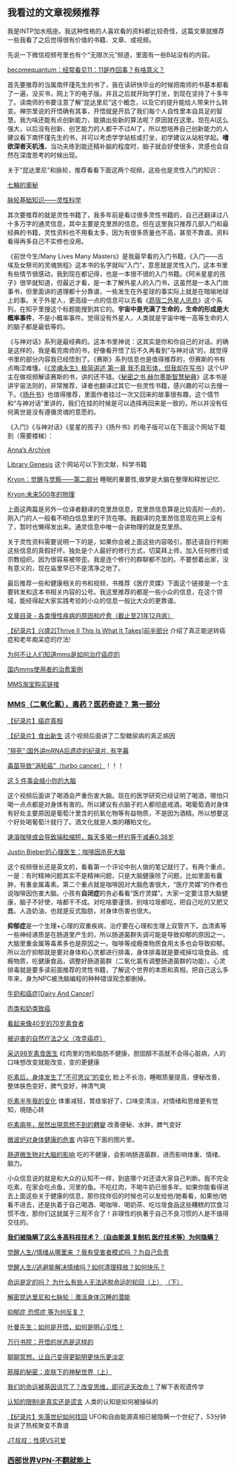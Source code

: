 ## 我看过的文章视频推荐

我是INTP加水瓶座。我这种性格的人喜欢看的资料都比较奇怪，这篇文章就推荐一些我看了之后觉得很有价值的书籍、文章、或视频。

先说一下微信视频号里也有个“无限次元”频道，里面有一些B站没有的内容。

[becomequantum：经常看见11：11是咋回事？有啥意义？](https://zhuanlan.zhihu.com/p/523746992)

首先要推荐的当属南怀瑾先生的书了，我在读研快毕业的时候把南师的书基本都看了一遍，没买书，网上下的电子版。并且之后就开始学打坐，到现在坚持了十多年了。读南师的书要注意了解“昆达里尼”这个概念，以及它的提升能给人带来什么转变。禅宗里说的开悟确有其事，开悟就是开启了我们每个人自性里本自具足的智慧。我为啥还能有点创新能力，能搞出些新的算法呢？原因就在这里。现在AI这么强大，以后没有创新、创艺能力的人都干不过AI了，所以想培养自己创新能力的人建议看下南怀瑾先生的书，并可以考虑学学站桩或打坐，初学建议从站桩学起。**嗜欲深者天机浅**，当功夫练到能还精补脑的程度时，脑子就会好使很多，灵感也会自然在深度思考的时候出现。

关于"昆达里尼"和脉轮，推荐看看下面这两个视频，这些也是灵性入门的知识：

[七輪的奧秘](https://www.bilibili.com/video/BV1Rx411Q7G6/)

[脉轮基础知识——灵性科学](https://www.bilibili.com/video/BV1T34y1o742/)

其次要推荐的就是灵性书籍了，我多年前是看过很多灵性书籍的，自己还翻译过八十多万字的通灵信息，其中主要是克里昂的信息。但在这里我只推荐几部入门和最经典的书籍，灵性资料也不用看太多，因为有很多质量也不高，甚至不靠谱。资料看得再多自己不实修也没用。

《前世今生/Many Lives Many Masters》是我最早看的入门书籍，《入门——古埃及女祭司的灵魂旅程》这本书的名字就叫“入门”，意思就是灵性入门，这本书里有些情节很感动，我到现在都记得，也是一本很不错的入门书籍。《阿米星星的孩子》很早就知道，但最近才看，是一本了解外星人的入门书，这虽然是一本入门故事书，但里面讲的道理都十分靠谱，一些发生在外星球的事实际上就是在暗喻地球上的事。关于外星人，更高级一点的信息可以去看《[昴宿二外星人讯息](https://zhuanlan.zhihu.com/p/594214787)》这个系列，在知乎里搜这个标题能搜到其它的。**宇宙中是充满了生命的，生命的形成是大概率事件**，不是小概率事件。觉得没有外星人，人类就是宇宙中唯一高等生命的人的脑子都是最低等的。

《与神对话》系列是最经典的。这本书里神说：这其实是你和你自己的对话。的确是这样的，我是看完南师的书，好像看开悟了后不久再看到“与神对话”的，就觉得书里的部分内容我已经悟到了。《赛斯》系列信息也是值得推荐的，但赛斯的书有点晦涩难懂。《[《灵魂永生》极简讲述 第一章 我不具形体，但我却在写书](https://www.bilibili.com/video/BV1md4y1c7dg)》这个UP主在做视频解读赛斯的书，讲的还不错。《[秘密之书 赫尔墨斯智慧秘典](https://item.jd.com/11943472.html)》这本书是讲宇宙法则的，非常推荐，译者也翻译过其它一些灵性书籍，感兴趣的可以去搜一下。《[扬升书](https://www.zhihu.com/people/lu-zi-piao-miao)》也值得推荐，里面作者挂过一次又回来的故事很有趣，这个情节和“与神对话”里讲的，我们在挂的时候是可以选择再回来是一致的，所以并没有任何离世是没有遵循灵魂的意愿的。

《入门》《与神对话》《星星的孩子》《扬升书》的电子版可以在下面这个网站下载到（需要楼梯）：

[Anna’s Archive](https://annas-archive.org/)

[Library Genesis](https://libgen.rs/) 这个网站可以下到文献，科学书籍

  

[Kryon：觉醒与觉察——第二部分](https://mp.weixin.qq.com/s/YK54JXElEPMqmwnPN_FpjQ) 睡眠的重要性,做梦是大脑在整理和释放记忆.

[Kryon:未来500年的物理](https:////mp.weixin.qq.com/s/LLwLO-EctM1cTufqRtpSLg)

上面这两篇是另外一位译者翻译的克里昂信息，克里昂信息算是比较高阶一点的，刚入门的人一般看不明白信息里的干货在哪。我翻译的克里昂信息现在网上没有了，暂时也懒得发出来。通灵信息中唯一会讲物理的就是克里昂。

关于灵性资料需要说明一下的是，如果你会被上面这些内容吸引，那还请自行判断这些信息的真假好坏。独处是个人最好的修行方式，切莫拜上师，加入任何修行或宗教组织。因为很容易被带歪。我是连个修行的群聊都不加的。不要想着出家，没有意义的，现在庙里早已不是清净之地了。

最后推荐一些和健康相关的书和视频，书推荐《医疗灵媒》下面这个链接是一个主要转发和这本书相关内容的公号。我这里推荐的都是一些小众的信息，在这个领域，能经得起大家实践考验的小众的信息一般比大众的更靠谱。

[文章目录 \- 各类慢性疾病的原因和疗愈（截止至21年12月底）](https://mp.weixin.qq.com/s/VN5a1WA9ur8xXc_lMa2LJQ)

[【纪录片】兴盛2\[Thrive II This Is What It Takes\]前半部分](https://www.bilibili.com/video/BV1fZ4y1Q7Ar) 介绍了真正能逆转癌症和老年痴呆症的疗法\!

[为何不让人们知道mms是如何治疗癌症的](https://mp.weixin.qq.com/s/D1gLAh5X4RpJ09Ek7eRrkg)

[国内mms使用者的治愈案例](https://mp.weixin.qq.com/s/979WLjmxF13PVPApSEnLnA)

[MMS淘宝购买链接](https://shop162291631.taobao.com/)

### [MMS（二氧化氯），毒药？医药奇迹？ 第一部分](https://www.bilibili.com/video/BV14a411R7Xi)

[【纪录片】癌症真相](https://www.bilibili.com/video/BV1Br4y1s772)

[【纪录片】食出新生](https://www.bilibili.com/video/BV1vg411A7kg) 这个视频后面讲了二型糖尿病的真正病因

["猝死":国外讲mRNA后遗症的纪录片, 有字幕](https://mp.weixin.qq.com/s/R7dGbj8Mc7xkBAOc80SiwQ)

[毒苗导致“涡轮癌”（turbo cancer）](https://www.zhihu.com/zvideo/1595407478983688192)！！！

[这 5 件事会缩小你的大脑](https://www.bilibili.com/video/BV1Lx4y1j7b4/)

这个视频后面讲了喝酒会严重伤害大脑。现在的医学研究已经证明了喝酒，哪怕只喝一点点都是对身体有害的。所以建议有点脑子的人都彻底戒酒。喝葡萄酒对身体有好处主要原因是葡萄汁里含的抗氧化物等有益物质，不是因为酒精。所以想要这个好处喝葡萄汁就行了。酒文化就是人类的糟粕文化。

[速溶咖啡或会导致端粒缩短，每天多喝一杯约等于减寿0.38岁](https://mp.weixin.qq.com/s/vzJO5YLmaLthNBG7J710vw)

[Justin Bieber的心理医生：咖啡因杀死大脑](https://www.bilibili.com/video/BV1HT411x7tZ/)

这个视频很长还是英文的，看看第一个评论中别人做的笔记就行了。有两个重点，一是：有时精神问题其实不是精神问题，只是大脑健康除了问题，比如里面有囊肿，有重金属毒素。第二个重点就是咖啡因对大脑危害很大，“医疗灵媒”的作者也说咖啡因伤害大脑。小孩有**自闭症**的务必看看“医疗灵媒”。大家一定要注意大脑健康，脑子不好使，啥都干不成。对吃啥要谨慎，别啥垃圾都吃，把自己吃的又肥又蠢。人造奶油，也就是反式脂肪，对身体伤害也很大。

  

**抑郁症**是一个生理+心理的双重疾病，治疗要在心理和生理上双管齐下。血清素等一些神经递质是在肠道里产生的，所以肠道菌群失调可能是导致抑郁的原因之一，大脑里重金属等毒素多也是原因之一。咖啡等成瘾类物质食用太多也会导致抑郁。所以治疗抑郁就是要对身体和心灵都进行排毒，身体排毒就是要戒掉垃圾食品、成瘾物质，吃健康食品，调整好肠道菌群（二氧化氯有调整肠道菌群的功能）。心灵排毒就是要多读前面推荐的灵性书籍，了解这个世界的本质和真相，把自己这么多年来，身为NPC被洗脑编程的种种错误观念都删掉。

[牛奶和癌症\[Dairy And Cancer\]](https://www.bilibili.com/video/BV1cA411n7u5)

[肉类和奶类致癌](https://www.bilibili.com/video/BV1cp4y1e7Vw)

[看起来像40岁的70岁素食者](https://www.bilibili.com/video/BV1kq4y1z7S9)

[被迫害的自然疗法之父（攻克癌症）](https://www.bilibili.com/video/BV1wb411g72Z/)

[采访98岁素食医生](https://www.bilibili.com/video/BV1yK411T7F8) 红肉里的饱和脂肪不健康，胆固醇不高就不会得心脏病，人的口味想改变就能改变，变的更健康

[吃素后，身体发生了“不可思议”的变化](https://www.bilibili.com/video/BV1iZ4y1Y7mS/) 脸上不长泡，睡眠质量提高，便秘改善，整体肤色变好，脾气变好，神清气爽

[吃素半年我的变化](https://www.bilibili.com/video/BV1aL4y1h7uf/) 体重减轻，胃痉挛好了，口味变清淡，对情绪和思维更有觉知，境随心转

[吃素兩年，居然出現意想不到的轉變](https://www.bilibili.com/video/BV1a4411N7Tk) 改善便秘、水肿，脾气变好

[微波炉对身体健康的危害](https://baijiahao.baidu.com/s?id=1631496613287039081) 内容在下面的图片里。

[肠道微生物对大脑的影响](https://www.bilibili.com/video/BV1qx411R7P6/) 吃的不健康，会影响肠道菌群，进而影响体重、情绪、脑力。

小众信息说的就是和大众的认知不一样，到底哪个对还请大家自己判断。我不完全吃素，在家会吃点鱼，河里的鱼。不吃红肉，不喝牛奶已很多年。如果你能看得进去上面这些关于健康的信息，那你找伴侣的时候也可以发给他/她看看，如果他/她看不进去，还是执着于自己喝酒、喝咖啡、喝奶茶、吃垃圾食品这些糟糕的饮食习惯不改，那你们这就属于三观不合了！非理性的执著于自己不良习惯的人是不值得交往的。

**[我们被隐瞒了这么多高科技技术？（自由能源 复制机 医疗技术等）为何隐瞒？](https://www.bilibili.com/video/BV12D4y1S7Y2)**

[觉醒人生//情绪从哪里来 ？我有受害者模式吗 ？为自己负责](https://www.bilibili.com/video/BV1HQ4y1v7nM)

[觉醒人生//逃避能解决情绪吗？如何清理释放？如何快乐？](https://www.bilibili.com/video/BV1kL411M7Z5)

[命运是定的吗？ 为什么有些人无法逃脱命运的轮回（上）](https://www.bilibili.com/video/BV1wD4y1Y7Bd) [（下）](https://www.bilibili.com/video/BV158411j7wy/)

[解密昆达里尼和七脉轮｜激活身体沉睡的潜能](https://www.bilibili.com/video/BV1594y1f7sn)

[抑郁症 恐慌症 等为何反复？](https://www.bilibili.com/video/BV1fy4y1g7Cm)
  

[叶曼先生：如何是开悟，如何是明心见性！](https://www.bilibili.com/video/BV168411Y7zU)

[万行书院：开悟的状态是这样的](https://www.bilibili.com/video/BV1aU4y187vN)

[聊聊冥想，让自己变得更聪明更快乐更淡定](https://www.bilibili.com/video/BV1yq4y1w7mq)
  

[筋膜的秘密：皮肤下的神秘世界（上）](https://www.bilibili.com/video/BV1NJ41157gc)

[我们的命运被基因诅咒了？改变思维，即可逆天改命！](https://www.bilibili.com/video/BV1uq4y1Y7hK)了解下表观遗传学

  

[认知的限制Ⅰ是真实还是谎言](https://www.bilibili.com/video/BV1gP411m7uN) 人类的认知是如何被操纵的


[【纪录片】失落世纪如何找回](https://www.bilibili.com/video/BV1PX4y1t7cA/) UFO和自由能源真相已被隐瞒一个世纪了，53分钟处讲了热核聚变不靠谱

  
[JT叔叔：性感VS可爱](https://www.douban.com/note/764124351/) 


### [西部世界VPN-不翻就能上](https://xbsj9728.website/)
